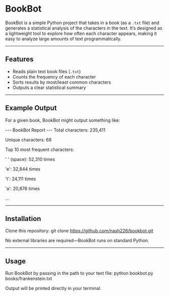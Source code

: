 # BookBot

BookBot is a simple Python project that takes in a book (as a `.txt` file) and generates a statistical analysis of the characters in the text. It’s designed as a lightweight tool to explore how often each character appears, making it easy to analyze large amounts of text programmatically.

---

## Features
- Reads plain text book files (`.txt`)
- Counts the frequency of each character
- Sorts results by most/least common characters
- Outputs a clear statistical summary

---

## Example Output

For a given book, BookBot might output something like:

--- BookBot Report ---
Total characters: 235,411

Unique characters: 68

Top 10 most frequent characters:

' ' (space): 52,310 times

'e': 32,844 times

't': 24,111 times

'a': 20,876 times

...

---

## Installation

Clone this repository:
git clone https://github.com/nash226/bookbot.git

No external libraries are required—BookBot runs on standard Python.

---

## Usage

Run BookBot by passing in the path to your text file:
python bookbot.py books/frankenstein.txt

Output will be printed directly in your terminal.
